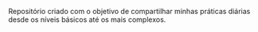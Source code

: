 Repositório criado com o objetivo de compartilhar minhas práticas diárias desde os níveis básicos até os mais complexos.
